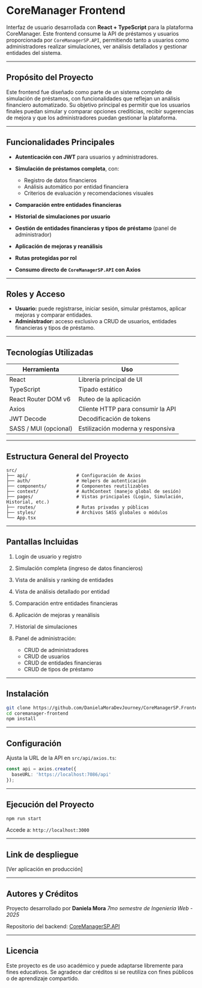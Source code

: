 # CoreManager Frontend

Interfaz de usuario desarrollada con **React + TypeScript** para la plataforma CoreManager. Este frontend consume la API de préstamos y usuarios proporcionada por `CoreManagerSP.API`, permitiendo tanto a usuarios como administradores realizar simulaciones, ver análisis detallados y gestionar entidades del sistema.

---

## Propósito del Proyecto

Este frontend fue diseñado como parte de un sistema completo de simulación de préstamos, con funcionalidades que reflejan un análisis financiero automatizado. Su objetivo principal es permitir que los usuarios finales puedan simular y comparar opciones crediticias, recibir sugerencias de mejora y que los administradores puedan gestionar la plataforma.

---

## Funcionalidades Principales

* **Autenticación con JWT** para usuarios y administradores.
* **Simulación de préstamos completa**, con:

  * Registro de datos financieros
  * Análisis automático por entidad financiera
  * Criterios de evaluación y recomendaciones visuales
* **Comparación entre entidades financieras**
* **Historial de simulaciones por usuario**
* **Gestión de entidades financieras y tipos de préstamo** (panel de administrador)
* **Aplicación de mejoras y reanálisis**
* **Rutas protegidas por rol**
* **Consumo directo de `CoreManagerSP.API` con Axios**

---

## Roles y Acceso

* **Usuario:** puede registrarse, iniciar sesión, simular préstamos, aplicar mejoras y comparar entidades.
* **Administrador:** acceso exclusivo a CRUD de usuarios, entidades financieras y tipos de préstamo.

---

## Tecnologías Utilizadas

| Herramienta           | Uso                               |
| --------------------- | --------------------------------- |
| React                 | Librería principal de UI          |
| TypeScript            | Tipado estático                   |
| React Router DOM v6   | Ruteo de la aplicación            |
| Axios                 | Cliente HTTP para consumir la API |
| JWT Decode            | Decodificación de tokens          |
| SASS / MUI (opcional) | Estilización moderna y responsiva |

---

## Estructura General del Proyecto

```
src/
├── api/                  # Configuración de Axios
├── auth/                 # Helpers de autenticación
├── components/           # Componentes reutilizables
├── context/              # AuthContext (manejo global de sesión)
├── pages/                # Vistas principales (Login, Simulación, Historial, etc.)
├── routes/               # Rutas privadas y públicas
├── styles/               # Archivos SASS globales o módulos
└── App.tsx
```

---

## Pantallas Incluidas

1. Login de usuario y registro
2. Simulación completa (ingreso de datos financieros)
3. Vista de análisis y ranking de entidades
4. Vista de análisis detallado por entidad
5. Comparación entre entidades financieras
6. Aplicación de mejoras y reanálisis
7. Historial de simulaciones
8. Panel de administración:

   * CRUD de administradores
   * CRUD de usuarios
   * CRUD de entidades financieras
   * CRUD de tipos de préstamo

---

## Instalación

```bash
git clone https://github.com/DanielaMoraDevJourney/CoreManagerSP.Frontend.git
cd coremanager-frontend
npm install
```

---

##  Configuración

Ajusta la URL de la API en `src/api/axios.ts`:

```ts
const api = axios.create({
  baseURL: 'https://localhost:7086/api'
});
```

---

## Ejecución del Proyecto

```bash
npm run start
```

Accede a: `http://localhost:3000`

---

## Link de despliegue

[Ver aplicación en producción]

---

## Autores y Créditos

Proyecto desarrollado por **Daniela Mora**
*7mo semestre de Ingeniería Web - 2025*

Repositorio del backend: [CoreManagerSP.API](https://github.com/DanielaMoraDevJourney/CoreManagerSP.API)

---

## Licencia

Este proyecto es de uso académico y puede adaptarse libremente para fines educativos.
Se agradece dar créditos si se reutiliza con fines públicos o de aprendizaje compartido.


